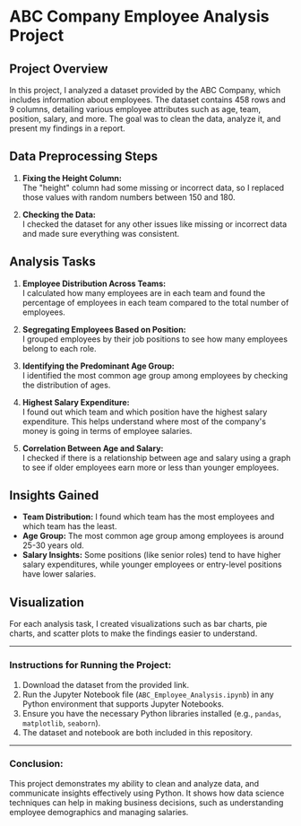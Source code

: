 # ABC Company Employee Analysis Project

## Project Overview

In this project, I analyzed a dataset provided by the ABC Company, which includes information about employees. The dataset contains 458 rows and 9 columns, detailing various employee attributes such as age, team, position, salary, and more. The goal was to clean the data, analyze it, and present my findings in a report.

## Data Preprocessing Steps

1. **Fixing the Height Column:**  
   The "height" column had some missing or incorrect data, so I replaced those values with random numbers between 150 and 180.

2. **Checking the Data:**  
   I checked the dataset for any other issues like missing or incorrect data and made sure everything was consistent.

## Analysis Tasks

1. **Employee Distribution Across Teams:**  
   I calculated how many employees are in each team and found the percentage of employees in each team compared to the total number of employees.

2. **Segregating Employees Based on Position:**  
   I grouped employees by their job positions to see how many employees belong to each role.

3. **Identifying the Predominant Age Group:**  
   I identified the most common age group among employees by checking the distribution of ages.

4. **Highest Salary Expenditure:**  
   I found out which team and which position have the highest salary expenditure. This helps understand where most of the company's money is going in terms of employee salaries.

5. **Correlation Between Age and Salary:**  
   I checked if there is a relationship between age and salary using a graph to see if older employees earn more or less than younger employees.

## Insights Gained

- **Team Distribution:** I found which team has the most employees and which team has the least.
- **Age Group:** The most common age group among employees is around 25-30 years old.
- **Salary Insights:** Some positions (like senior roles) tend to have higher salary expenditures, while younger employees or entry-level positions have lower salaries.

## Visualization

For each analysis task, I created visualizations such as bar charts, pie charts, and scatter plots to make the findings easier to understand.

---

### Instructions for Running the Project:

1. Download the dataset from the provided link.
2. Run the Jupyter Notebook file (`ABC_Employee_Analysis.ipynb`) in any Python environment that supports Jupyter Notebooks.
3. Ensure you have the necessary Python libraries installed (e.g., `pandas`, `matplotlib`, `seaborn`).
4. The dataset and notebook are both included in this repository.

---

### Conclusion:

This project demonstrates my ability to clean and analyze data, and communicate insights effectively using Python. It shows how data science techniques can help in making business decisions, such as understanding employee demographics and managing salaries.

